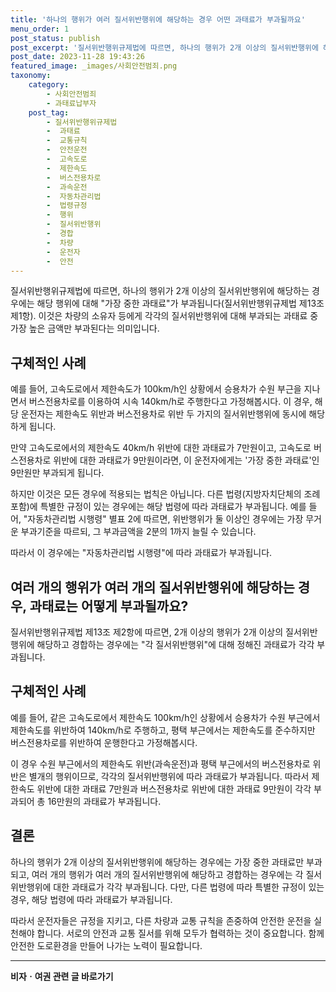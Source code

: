 ```yaml
---
title: '하나의 행위가 여러 질서위반행위에 해당하는 경우 어떤 과태료가 부과될까요'
menu_order: 1
post_status: publish
post_excerpt: '질서위반행위규제법에 따르면, 하나의 행위가 2개 이상의 질서위반행위에 해당하는 경우에는 해당 행위에 대해  가장 중한 과태료 가 부과됩니다 질서위반행위규제법 제13조 제1항 . 이것은 차량의 소유자 등에게 각각의 질서위반행위에 대해 부과되는 과태료 중 가장 높은 금액만 부과된다는 의미입니다.'
post_date: 2023-11-28 19:43:26
featured_image: _images/사회안전범죄.png
taxonomy:
    category:
        - 사회안전범죄
        - 과태료납부자
    post_tag:
        - 질서위반행위규제법
        -  과태료
        -  교통규칙
        -  안전운전
        -  고속도로
        -  제한속도
        -  버스전용차로
        -  과속운전
        -  자동차관리법
        -  법령규정
        -  행위
        -  질서위반행위
        -  경합
        -  차량
        -  운전자
        -  안전
---
```



질서위반행위규제법에 따르면, 하나의 행위가 2개 이상의 질서위반행위에 해당하는 경우에는 해당 행위에 대해 "가장 중한 과태료"가 부과됩니다(질서위반행위규제법 제13조 제1항). 이것은 차량의 소유자 등에게 각각의 질서위반행위에 대해 부과되는 과태료 중 가장 높은 금액만 부과된다는 의미입니다.

## 구체적인 사례

예를 들어, 고속도로에서 제한속도가 100km/h인 상황에서 승용차가 수원 부근을 지나면서 버스전용차로를 이용하여 시속 140km/h로 주행한다고 가정해봅시다. 이 경우, 해당 운전자는 제한속도 위반과 버스전용차로 위반 두 가지의 질서위반행위에 동시에 해당하게 됩니다. 

만약 고속도로에서의 제한속도 40km/h 위반에 대한 과태료가 7만원이고, 고속도로 버스전용차로 위반에 대한 과태료가 9만원이라면, 이 운전자에게는 '가장 중한 과태료'인 9만원만 부과되게 됩니다.

하지만 이것은 모든 경우에 적용되는 법칙은 아닙니다. 다른 법령(지방자치단체의 조례 포함)에 특별한 규정이 있는 경우에는 해당 법령에 따라 과태료가 부과됩니다. 예를 들어, "자동차관리법 시행령" 별표 2에 따르면, 위반행위가 둘 이상인 경우에는 가장 무거운 부과기준을 따르되, 그 부과금액을 2분의 1까지 늘릴 수 있습니다.

따라서 이 경우에는 "자동차관리법 시행령"에 따라 과태료가 부과됩니다.

## 여러 개의 행위가 여러 개의 질서위반행위에 해당하는 경우, 과태료는 어떻게 부과될까요?

질서위반행위규제법 제13조 제2항에 따르면, 2개 이상의 행위가 2개 이상의 질서위반행위에 해당하고 경합하는 경우에는 "각 질서위반행위"에 대해 정해진 과태료가 각각 부과됩니다.

## 구체적인 사례

예를 들어, 같은 고속도로에서 제한속도 100km/h인 상황에서 승용차가 수원 부근에서 제한속도를 위반하여 140km/h로 주행하고, 평택 부근에서는 제한속도를 준수하지만 버스전용차로를 위반하여 운행한다고 가정해봅시다.

이 경우 수원 부근에서의 제한속도 위반(과속운전)과 평택 부근에서의 버스전용차로 위반은 별개의 행위이므로, 각각의 질서위반행위에 따라 과태료가 부과됩니다. 따라서 제한속도 위반에 대한 과태료 7만원과 버스전용차로 위반에 대한 과태료 9만원이 각각 부과되어 총 16만원의 과태료가 부과됩니다.

## 결론


하나의 행위가 2개 이상의 질서위반행위에 해당하는 경우에는 가장 중한 과태료만 부과되고, 여러 개의 행위가 여러 개의 질서위반행위에 해당하고 경합하는 경우에는 각 질서위반행위에 대한 과태료가 각각 부과됩니다. 다만, 다른 법령에 따라 특별한 규정이 있는 경우, 해당 법령에 따라 과태료가 부과됩니다.

따라서 운전자들은 규정을 지키고, 다른 차량과 교통 규칙을 존중하여 안전한 운전을 실천해야 합니다. 서로의 안전과 교통 질서를 위해 모두가 협력하는 것이 중요합니다. 함께 안전한 도로환경을 만들어 나가는 노력이 필요합니다.
<!-- wp:separator -->
<hr class="wp-block-separator has-alpha-channel-opacity"/>
<!-- /wp:separator -->

<!-- wp:group {"backgroundColor":"base","layout":{"type":"constrained"}} -->
<div class="wp-block-group has-base-background-color has-background"><!-- wp:paragraph {"align":"center","fontSize":"medium"} -->
<p class="has-text-align-center has-large-font-size"><strong>비자ㆍ여권 관련 글 바로가기</strong></p>
<!-- /wp:paragraph -->


<!-- wp:latest-posts
{"categories":[{"id":16891,"count":19,"description":"","link":"https://uknowlaw.com/category/%eb%b9%84%ec%9e%90%e3%86%8d%ec%97%ac%ea%b6%8c/","name":"비자ㆍ여권","slug":"비자ㆍ여권","taxonomy":"category","parent":0,"meta":[],"_links":{"self":[{"href":"https://uknowlaw.com/wp-json/wp/v2/categories/16891"}],"collection":[{"href":"https://uknowlaw.com/wp-json/wp/v2/categories"}],"about":[{"href":"https://uknowlaw.com/wp-json/wp/v2/taxonomies/category"}],"wp:post_type":[{"href":"https://uknowlaw.com/wp-json/wp/v2/posts?categories=16891"}],"curies":[{"name":"wp","href":"https://api.w.org/{rel}","templated":true}]}}],"postsToShow":100,"excerptLength":28,"postLayout":"grid","columns":2,"featuredImageAlign":"left","featuredImageSizeSlug":"large","fontSize":"small"} /--></div>
<!-- /wp:group -->
